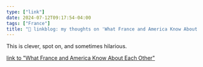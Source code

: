 ```yaml
---
type: ["link"]
date: 2024-07-12T09:17:54-04:00
tags: ["France"]
title: "🔗 linkblog: my thoughts on 'What France and America Know About Each Other'"
---
```

This is clever, spot on, and sometimes hilarious.

[link to "What France and America Know About Each Other"](https://www.mcsweeneys.net/articles/what-france-and-america-know-about-each-other)

